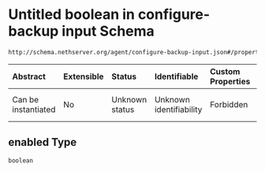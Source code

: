 # Untitled boolean in configure-backup input Schema

```txt
http://schema.nethserver.org/agent/configure-backup-input.json#/properties/enabled
```



| Abstract            | Extensible | Status         | Identifiable            | Custom Properties | Additional Properties | Access Restrictions | Defined In                                                                                |
| :------------------ | :--------- | :------------- | :---------------------- | :---------------- | :-------------------- | :------------------ | :---------------------------------------------------------------------------------------- |
| Can be instantiated | No         | Unknown status | Unknown identifiability | Forbidden         | Allowed               | none                | [configure-backup-input.json\*](agent/configure-backup-input.json "open original schema") |

## enabled Type

`boolean`
